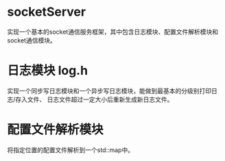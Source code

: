 # socketServer

实现一个基本的socket通信服务框架，其中包含日志模块、配置文件解析模块和socket通信模块。

# 日志模块 log.h

实现一个同步写日志模块和一个异步写日志模块，能做到最基本的分级别打印日志/存入文件、
日志文件超过一定大小后重新生成新日志文件。

# 配置文件解析模块 

将指定位置的配置文件解析到一个std::map中。

